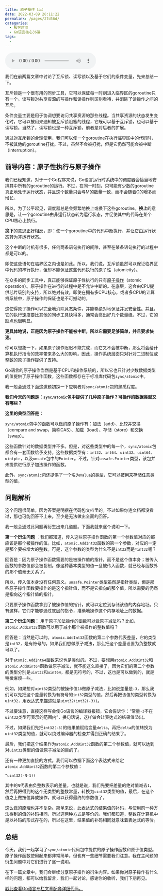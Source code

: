 ```yaml
---
title: 原子操作（上）
date: 2022-03-09 20:11:22
permalink: /pages/27d56d/
categories:
  - 极客时间
  - Go语言核心36讲
tags:
  - 
---
```

<audio title="29.原子操作（上）" src="https://static001.geekbang.org/resource/audio/06/3a/06e95abc524474dcaa4bf2844565583a.mp3" controls="controls"></audio> 
<p>我们在前两篇文章中讨论了互斥锁、读写锁以及基于它们的条件变量，先来总结一下。</p><p>互斥锁是一个很有用的同步工具，它可以保证每一时刻进入临界区的goroutine只有一个。读写锁对共享资源的写操作和读操作则区别看待，并消除了读操作之间的互斥。</p><p>条件变量主要是用于协调想要访问共享资源的那些线程。当共享资源的状态发生变化时，它可以被用来通知被互斥锁阻塞的线程，它既可以基于互斥锁，也可以基于读写锁。当然了，读写锁也是一种互斥锁，前者是对后者的扩展。</p><p>通过对互斥锁的合理使用，我们可以使一个goroutine在执行临界区中的代码时，不被其他的goroutine打扰。不过，虽然不会被打扰，但是它仍然可能会被中断（interruption）。</p><h2>前导内容：原子性执行与原子操作</h2><p>我们已经知道，对于一个Go程序来说，Go语言运行时系统中的调度器会恰当地安排其中所有的goroutine的运行。不过，在同一时刻，只可能有少数的goroutine真正地处于运行状态，并且这个数量只会与M的数量一致，而不会随着G的增多而增长。</p><p>所以，为了公平起见，调度器总是会频繁地换上或换下这些goroutine。<strong>换上</strong>的意思是，让一个goroutine由非运行状态转为运行状态，并促使其中的代码在某个CPU核心上执行。</p><!-- [[[read_end]]] --><p><strong>换下</strong>的意思正好相反，即：使一个goroutine中的代码中断执行，并让它由运行状态转为非运行状态。</p><p>这个中断的时机有很多，任何两条语句执行的间隙，甚至在某条语句执行的过程中都是可以的。</p><p>即使这些语句在临界区之内也是如此。所以，我们说，互斥锁虽然可以保证临界区中代码的串行执行，但却不能保证这些代码执行的原子性（atomicity）。</p><p>在众多的同步工具中，真正能够保证原子性执行的只有<a href="https://baike.baidu.com/item/%E5%8E%9F%E5%AD%90%E6%93%8D%E4%BD%9C/1880992?fr=aladdin">原子操作</a>（atomic operation）。原子操作在进行的过程中是不允许中断的。在底层，这会由CPU提供芯片级别的支持，所以绝对有效。即使在拥有多CPU核心，或者多CPU的计算机系统中，原子操作的保证也是不可撼动的。</p><p>这使得原子操作可以完全地消除竞态条件，并能够绝对地保证并发安全性。并且，它的执行速度要比其他的同步工具快得多，通常会高出好几个数量级。不过，它的缺点也很明显。</p><p><strong>更具体地说，正是因为原子操作不能被中断，所以它需要足够简单，并且要求快速。</strong></p><p>你可以想象一下，如果原子操作迟迟不能完成，而它又不会被中断，那么将会给计算机执行指令的效率带来多么大的影响。因此，操作系统层面只对针对二进制位或整数的原子操作提供了支持。</p><p>Go语言的原子操作当然是基于CPU和操作系统的，所以它也只针对少数数据类型的值提供了原子操作函数。这些函数都存在于标准库代码包<code>sync/atomic</code>中。</p><p>我一般会通过下面这道题初探一下应聘者对<code>sync/atomic</code>包的熟悉程度。</p><p><strong>我们今天的问题是：<code>sync/atomic</code>包中提供了几种原子操作？可操作的数据类型又有哪些？</strong></p><p><strong>这里的典型回答是：</strong></p><p><code>sync/atomic</code>包中的函数可以做的原子操作有：加法（add）、比较并交换（compare and swap，简称CAS）、加载（load）、存储（store）和交换（swap）。</p><p>这些函数针对的数据类型并不多。但是，对这些类型中的每一个，<code>sync/atomic</code>包都会有一套函数给予支持。这些数据类型有：<code>int32</code>、<code>int64</code>、<code>uint32</code>、<code>uint64</code>、<code>uintptr</code>，以及<code>unsafe</code>包中的<code>Pointer</code>。不过，针对<code>unsafe.Pointer</code>类型，该包并未提供进行原子加法操作的函数。</p><p>此外，<code>sync/atomic</code>包还提供了一个名为<code>Value</code>的类型，它可以被用来存储任意类型的值。</p><h2>问题解析</h2><p>这个问题很简单，因为答案是明摆在代码包文档里的。不过如果你连文档都没看过，那也可能回答不上来，至少是无法做出全面的回答。</p><p>我一般会通过此问题再衍生出来几道题。下面我就来逐个说明一下。</p><p><strong>第一个衍生问题</strong> ：我们都知道，传入这些原子操作函数的第一个参数值对应的都应该是那个被操作的值。比如，<code>atomic.AddInt32</code>函数的第一个参数，对应的一定是那个要被增大的整数。可是，这个参数的类型为什么不是<code>int32</code>而是<code>*int32</code>呢？</p><p>回答是：因为原子操作函数需要的是被操作值的指针，而不是这个值本身；被传入函数的参数值都会被复制，像这种基本类型的值一旦被传入函数，就已经与函数外的那个值毫无关系了。</p><p>所以，传入值本身没有任何意义。<code>unsafe.Pointer</code>类型虽然是指针类型，但是那些原子操作函数要操作的是这个指针值，而不是它指向的那个值，所以需要的仍然是指向这个指针值的指针。</p><p>只要原子操作函数拿到了被操作值的指针，就可以定位到存储该值的内存地址。只有这样，它们才能够通过底层的指令，准确地操作这个内存地址上的数据。</p><p><strong>第二个衍生问题：</strong> 用于原子加法操作的函数可以做原子减法吗？比如，<code>atomic.AddInt32</code>函数可以用于减小那个被操作的整数值吗？</p><p>回答是：当然是可以的。<code>atomic.AddInt32</code>函数的第二个参数代表差量，它的类型是<code>int32</code>，是有符号的。如果我们想做原子减法，那么把这个差量设置为负整数就可以了。</p><p>对于<code>atomic.AddInt64</code>函数来说也是类似的。不过，要想用<code>atomic.AddUint32</code>和<code>atomic.AddUint64</code>函数做原子减法，就不能这么直接了，因为它们的第二个参数的类型分别是<code>uint32</code>和<code>uint64</code>，都是无符号的，不过，这也是可以做到的，就是稍微麻烦一些。</p><p>例如，如果想对<code>uint32</code>类型的被操作值<code>18</code>做原子减法，比如说差量是<code>-3</code>，那么我们可以先把这个差量转换为有符号的<code>int32</code>类型的值，然后再把该值的类型转换为<code>uint32</code>，用表达式来描述就是<code>uint32(int32(-3))</code>。</p><p>不过要注意，直接这样写会使Go语言的编译器报错，它会告诉你：“常量<code>-3</code>不在<code>uint32</code>类型可表示的范围内”，换句话说，这样做会让表达式的结果值溢出。</p><p>不过，如果我们先把<code>int32(-3)</code>的结果值赋给变量<code>delta</code>，再把<code>delta</code>的值转换为<code>uint32</code>类型的值，就可以绕过编译器的检查并得到正确的结果了。</p><p>最后，我们把这个结果作为<code>atomic.AddUint32</code>函数的第二个参数值，就可以达到对<code>uint32</code>类型的值做原子减法的目的了。</p><p>还有一种更加直接的方式。我们可以依据下面这个表达式来给定<code>atomic.AddUint32</code>函数的第二个参数值：</p><pre><code>^uint32(-N-1))
</code></pre><p>其中的<code>N</code>代表由负整数表示的差量。也就是说，我们先要把差量的绝对值减去<code>1</code>，然后再把得到的这个无类型的整数常量，转换为<code>uint32</code>类型的值，最后，在这个值之上做按位异或操作，就可以获得最终的参数值了。</p><p>这么做的原理也并不复杂。简单来说，此表达式的结果值的补码，与使用前一种方法得到的值的补码相同，所以这两种方式是等价的。我们都知道，整数在计算机中是以补码的形式存在的，所以在这里，结果值的补码相同就意味着表达式的等价。</p><h2>总结</h2><p>今天，我们一起学习了<code>sync/atomic</code>代码包中提供的原子操作函数和原子值类型。原子操作函数使用起来都非常简单，但也有一些细节需要我们注意。我在主问题的衍生问题中对它们进行了逐一说明。</p><p>在下一篇文章中，我们会继续分享原子操作的衍生内容。如果你对原子操作有什么样的问题，都可以给我留言，我们一起讨论，感谢你的收听，我们下期再见。</p><p><a href="https://github.com/hyper0x/Golang_Puzzlers">戳此查看Go语言专栏文章配套详细代码。</a></p><p></p>